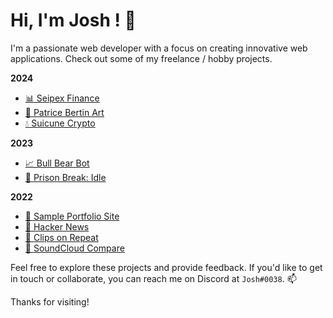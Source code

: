 # Hi, I'm Josh ! 👋

I'm a passionate web developer with a focus on creating innovative web applications. Check out some of my freelance / hobby projects.

**2024**
- [📊 Seipex Finance](https://www.seipex.fi/)
- [🎨 Patrice Bertin Art](https://patricebertin.com)
- [💧 Suicune Crypto](https://suicune.dog/)

**2023**
- [📈 Bull Bear Bot](https://bear-bull-bot.vercel.app/)
- [🚨 Prison Break: Idle](https://prison-break-idle-josht64.vercel.app/)
  
**2022**
- [📝 Sample Portfolio Site](https://portfolio-site-josht64.vercel.app/)
- [📰 Hacker News](https://hacker-news-project-sigma.vercel.app/)
- [👾 Clips on Repeat](https://clips-on-repeat.vercel.app/)
- [🎵 SoundCloud Compare](https://sound-cloud-compare-git-main-josht64.vercel.app/)


Feel free to explore these projects and provide feedback. If you'd like to get in touch or collaborate, you can reach me on Discord at `Josh#0038`. 📫

Thanks for visiting!
